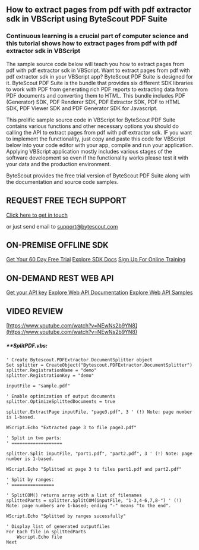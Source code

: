 ## How to extract pages from pdf with pdf extractor sdk in VBScript using ByteScout PDF Suite

### Continuous learning is a crucial part of computer science and this tutorial shows how to extract pages from pdf with pdf extractor sdk in VBScript

The sample source code below will teach you how to extract pages from pdf with pdf extractor sdk in VBScript. Want to extract pages from pdf with pdf extractor sdk in your VBScript app? ByteScout PDF Suite is designed for it. ByteScout PDF Suite is the bundle that provides six different SDK libraries to work with PDF from generating rich PDF reports to extracting data from PDF documents and converting them to HTML. This bundle includes PDF (Generator) SDK, PDF Renderer SDK, PDF Extractor SDK, PDF to HTML SDK, PDF Viewer SDK and PDF Generator SDK for Javascript.

This prolific sample source code in VBScript for ByteScout PDF Suite contains various functions and other necessary options you should do calling the API to extract pages from pdf with pdf extractor sdk. IF you want to implement the functionality, just copy and paste this code for VBScript below into your code editor with your app, compile and run your application. Applying VBScript application mostly includes various stages of the software development so even if the functionality works please test it with your data and the production environment.

ByteScout provides the free trial version of ByteScout PDF Suite along with the documentation and source code samples.

## REQUEST FREE TECH SUPPORT

[Click here to get in touch](https://bytescout.zendesk.com/hc/en-us/requests/new?subject=ByteScout%20PDF%20Suite%20Question)

or just send email to [support@bytescout.com](mailto:support@bytescout.com?subject=ByteScout%20PDF%20Suite%20Question) 

## ON-PREMISE OFFLINE SDK 

[Get Your 60 Day Free Trial](https://bytescout.com/download/web-installer?utm_source=github-readme)
[Explore SDK Docs](https://bytescout.com/documentation/index.html?utm_source=github-readme)
[Sign Up For Online Training](https://academy.bytescout.com/)


## ON-DEMAND REST WEB API

[Get your API key](https://pdf.co/documentation/api?utm_source=github-readme)
[Explore Web API Documentation](https://pdf.co/documentation/api?utm_source=github-readme)
[Explore Web API Samples](https://github.com/bytescout/ByteScout-SDK-SourceCode/tree/master/PDF.co%20Web%20API)

## VIDEO REVIEW

[https://www.youtube.com/watch?v=NEwNs2b9YN8](https://www.youtube.com/watch?v=NEwNs2b9YN8)




<!-- code block begin -->

##### ****SplitPDF.vbs:**
    
```
' Create Bytescout.PDFExtractor.DocumentSplitter object
Set splitter = CreateObject("Bytescout.PDFExtractor.DocumentSplitter")
splitter.RegistrationName = "demo"
splitter.RegistrationKey = "demo"

inputFile = "sample.pdf"

' Enable optimization of output documents
splitter.OptimizeSplittedDocuments = true

splitter.ExtractPage inputFile, "page3.pdf", 3 ' (!) Note: page number is 1-based.
                
WScript.Echo "Extracted page 3 to file page3.pdf"

' Split in two parts:
' ===================

splitter.Split inputFile, "part1.pdf", "part2.pdf", 3 ' (!) Note: page number is 1-based.

WScript.Echo "Splitted at page 3 to files part1.pdf and part2.pdf"

' Split by ranges:
' ================

' SplitCOM() returns array with a list of filenames
splittedParts = splitter.SplitCOM(inputFile, "1-3,4-6,7,8-") ' (!) Note: page numbers are 1-based; ending "-" means "to the end".

WScript.Echo "Splitted by ranges sucessfully"

' Display list of generated outputfiles
For Each file in splittedParts
    Wscript.Echo file
Next

```

<!-- code block end -->